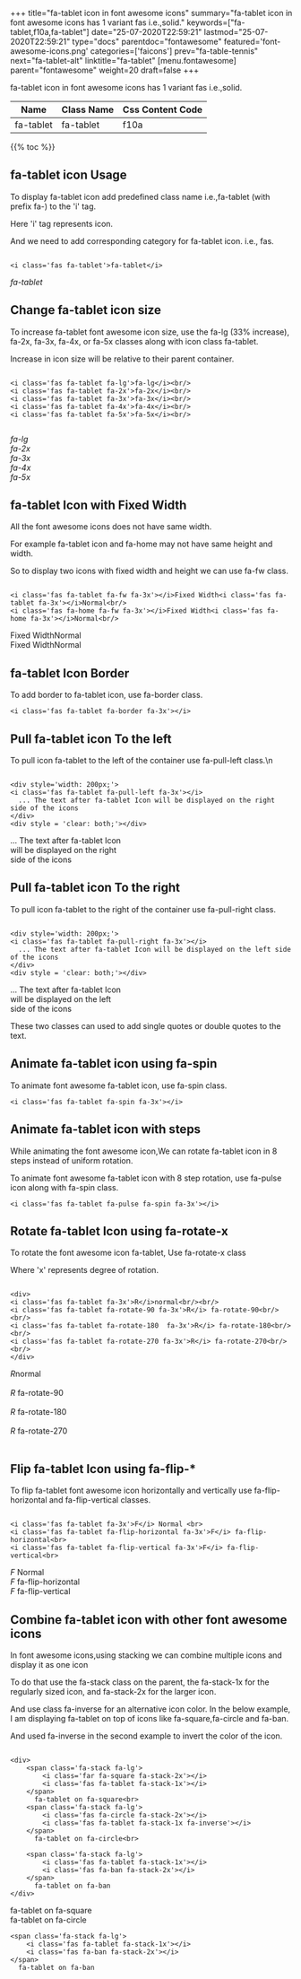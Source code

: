 +++
title="fa-tablet icon in font awesome icons"
summary="fa-tablet icon in font awesome icons has 1 variant fas i.e.,solid."
keywords=["fa-tablet,f10a,fa-tablet"]
date="25-07-2020T22:59:21"
lastmod="25-07-2020T22:59:21"
type="docs"
parentdoc="fontawesome"
featured='font-awesome-icons.png'
categories=['faicons']
prev="fa-table-tennis"
next="fa-tablet-alt"
linktitle="fa-tablet"
[menu.fontawesome]
parent="fontawesome"
weight=20
draft=false
+++


fa-tablet icon in font awesome icons has 1 variant fas i.e.,solid.

<div class='table-responsive'><table class='table'><thead><tr><th>Name</th><th>Class Name</th><th>Css Content Code</th></tr></thead><tbody><tr><td>fa-tablet</td><td>fa-tablet</td><td>f10a</td></tr></tbody></table></div>


{{% toc %}}


## fa-tablet icon Usage

To display fa-tablet icon add predefined class name i.e.,fa-tablet (with prefix fa-) to the 'i' tag.

Here 'i' tag represents icon.

And we need to add corresponding category for fa-tablet icon. i.e., fas.


```

<i class='fas fa-tablet'>fa-tablet</i>
```

<i class='fas fa-tablet'>fa-tablet</i>




## Change fa-tablet icon size
To increase fa-tablet font awesome icon size, use the fa-lg (33% increase), fa-2x, fa-3x, fa-4x, or fa-5x classes along with icon class fa-tablet.

Increase in icon size will be relative to their parent container. 

```

<i class='fas fa-tablet fa-lg'>fa-lg</i><br/>
<i class='fas fa-tablet fa-2x'>fa-2x</i><br/>
<i class='fas fa-tablet fa-3x'>fa-3x</i><br/>
<i class='fas fa-tablet fa-4x'>fa-4x</i><br/>
<i class='fas fa-tablet fa-5x'>fa-5x</i><br/>
            
```

<i class='fas fa-tablet fa-lg'>fa-lg</i><br/>
<i class='fas fa-tablet fa-2x'>fa-2x</i><br/>
<i class='fas fa-tablet fa-3x'>fa-3x</i><br/>
<i class='fas fa-tablet fa-4x'>fa-4x</i><br/>
<i class='fas fa-tablet fa-5x'>fa-5x</i><br/>
            



## fa-tablet Icon with Fixed Width 

All the font awesome icons does not have same width.

For example fa-tablet icon and fa-home may not have same height and width.

So to display two icons with fixed width and height we can use fa-fw class.


```

<i class='fas fa-tablet fa-fw fa-3x'></i>Fixed Width<i class='fas fa-tablet fa-3x'></i>Normal<br/>
<i class='fas fa-home fa-fw fa-3x'></i>Fixed Width<i class='fas fa-home fa-3x'></i>Normal<br/>
```

<i class='fas fa-tablet fa-fw fa-3x'></i>Fixed Width<i class='fas fa-tablet fa-3x'></i>Normal<br/>
<i class='fas fa-home fa-fw fa-3x'></i>Fixed Width<i class='fas fa-home fa-3x'></i>Normal<br/>



## fa-tablet Icon Border 

To add border to fa-tablet icon, use fa-border class.


```
<i class='fas fa-tablet fa-border fa-3x'></i>

```
<i class='fas fa-tablet fa-border fa-3x'></i>





## Pull fa-tablet icon To the left

To pull icon fa-tablet to the left of the container use fa-pull-left class.\n

```

<div style='width: 200px;'>
<i class='fas fa-tablet fa-pull-left fa-3x'></i>
  ... The text after fa-tablet Icon will be displayed on the right side of the icons
</div>
<div style = 'clear: both;'></div>
```

<div style='width: 200px;'>
<i class='fas fa-tablet fa-pull-left fa-3x'></i>
  ... The text after fa-tablet Icon will be displayed on the right side of the icons
</div>
<div style = 'clear: both;'></div>




## Pull fa-tablet icon To the right
To pull icon fa-tablet to the right of the container use fa-pull-right class.

```

<div style='width: 200px;'>
<i class='fas fa-tablet fa-pull-right fa-3x'></i>
  ... The text after fa-tablet Icon will be displayed on the left side of the icons
</div>
<div style = 'clear: both;'></div>
```

<div style='width: 200px;'>
<i class='fas fa-tablet fa-pull-right fa-3x'></i>
  ... The text after fa-tablet Icon will be displayed on the left side of the icons
</div>
<div style = 'clear: both;'></div>

These two classes can used to add single quotes or double quotes to the text.


## Animate fa-tablet icon using fa-spin
To animate font awesome fa-tablet icon, use fa-spin class.

```
<i class='fas fa-tablet fa-spin fa-3x'></i>
```
<i class='fas fa-tablet fa-spin fa-3x'></i>




## Animate fa-tablet icon with steps
While animating the font awesome icon,We can rotate fa-tablet icon in 8 steps instead of uniform rotation.

To animate font awesome fa-tablet icon with 8 step rotation, use fa-pulse icon along with fa-spin class.


```
<i class='fas fa-tablet fa-pulse fa-spin fa-3x'></i>

```
<i class='fas fa-tablet fa-pulse fa-spin fa-3x'></i>





## Rotate fa-tablet Icon using fa-rotate-x
To rotate the font awesome icon fa-tablet, Use fa-rotate-x class

Where 'x' represents degree of rotation.


```

<div>
<i class='fas fa-tablet fa-3x'>R</i>normal<br/><br/>
<i class='fas fa-tablet fa-rotate-90 fa-3x'>R</i> fa-rotate-90<br/><br/> 
<i class='fas fa-tablet fa-rotate-180  fa-3x'>R</i> fa-rotate-180<br/><br/> 
<i class='fas fa-tablet fa-rotate-270 fa-3x'>R</i> fa-rotate-270<br/><br/>
</div>
```

<div>
<i class='fas fa-tablet fa-3x'>R</i>normal<br/><br/>
<i class='fas fa-tablet fa-rotate-90 fa-3x'>R</i> fa-rotate-90<br/><br/> 
<i class='fas fa-tablet fa-rotate-180  fa-3x'>R</i> fa-rotate-180<br/><br/> 
<i class='fas fa-tablet fa-rotate-270 fa-3x'>R</i> fa-rotate-270<br/><br/>
</div>




## Flip fa-tablet Icon using fa-flip-*
To flip fa-tablet font awesome icon horizontally and vertically use fa-flip-horizontal and fa-flip-vertical classes. 

```

<i class='fas fa-tablet fa-3x'>F</i> Normal <br>
<i class='fas fa-tablet fa-flip-horizontal fa-3x'>F</i> fa-flip-horizontal<br>
<i class='fas fa-tablet fa-flip-vertical fa-3x'>F</i> fa-flip-vertical<br>
```

<i class='fas fa-tablet fa-3x'>F</i> Normal <br>
<i class='fas fa-tablet fa-flip-horizontal fa-3x'>F</i> fa-flip-horizontal<br>
<i class='fas fa-tablet fa-flip-vertical fa-3x'>F</i> fa-flip-vertical<br>




## Combine fa-tablet icon with other font awesome icons
In font awesome icons,using stacking we can combine multiple icons and display it as one icon 

To do that use the fa-stack class on the parent, the fa-stack-1x for the regularly sized icon, and fa-stack-2x for the larger icon.

And use class fa-inverse for an alternative icon color. 
In the below example, I am displaying fa-tablet on top of icons like fa-square,fa-circle and fa-ban.

And used fa-inverse in the second example to invert the color of the icon.

```

<div>
    <span class='fa-stack fa-lg'>
        <i class='far fa-square fa-stack-2x'></i>
        <i class='fas fa-tablet fa-stack-1x'></i>
    </span>
      fa-tablet on fa-square<br>
    <span class='fa-stack fa-lg'>
        <i class='fas fa-circle fa-stack-2x'></i>
        <i class='fas fa-tablet fa-stack-1x fa-inverse'></i>
    </span>
      fa-tablet on fa-circle<br>

    <span class='fa-stack fa-lg'>
        <i class='fas fa-tablet fa-stack-1x'></i>
        <i class='fas fa-ban fa-stack-2x'></i>
    </span>
      fa-tablet on fa-ban
</div>
```

<div>
    <span class='fa-stack fa-lg'>
        <i class='far fa-square fa-stack-2x'></i>
        <i class='fas fa-tablet fa-stack-1x'></i>
    </span>
      fa-tablet on fa-square<br>
    <span class='fa-stack fa-lg'>
        <i class='fas fa-circle fa-stack-2x'></i>
        <i class='fas fa-tablet fa-stack-1x fa-inverse'></i>
    </span>
      fa-tablet on fa-circle<br>

    <span class='fa-stack fa-lg'>
        <i class='fas fa-tablet fa-stack-1x'></i>
        <i class='fas fa-ban fa-stack-2x'></i>
    </span>
      fa-tablet on fa-ban
</div>






